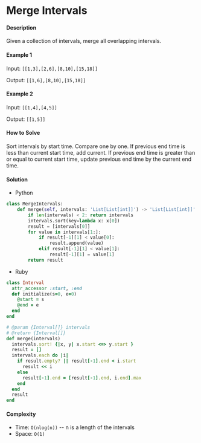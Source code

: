 # Merge Intervals

#### Description

Given a collection of intervals, merge all overlapping intervals.

#### Example 1
Input: `[[1,3],[2,6],[8,10],[15,18]]`

Output: `[[1,6],[8,10],[15,18]]`

#### Example 2
Input: `[[1,4],[4,5]]`

Output: `[[1,5]]`

#### How to Solve

Sort intervals by start time. Compare one by one. If previous end time is less than current start time, add current. If previous end time is greater than or equal to current start time, update previous end time by the current end time.

#### Solution
- Python

```python
class MergeIntervals:
    def merge(self, intervals: 'List[List[int]]') -> 'List[List[int]]':
        if len(intervals) < 2: return intervals
        intervals.sort(key=lambda x: x[0])
        result = [intervals[0]]
        for value in intervals[1:]:
            if result[-1][1] < value[0]:
                result.append(value)
            elif result[-1][1] < value[1]:
                result[-1][1] = value[1]
        return result
```

- Ruby

```ruby
class Interval
  attr_accessor :start, :end
  def initialize(s=0, e=0)
    @start = s
    @end = e
  end
end

# @param {Interval[]} intervals
# @return {Interval[]}
def merge(intervals)
  intervals.sort! {|x, y| x.start <=> y.start }
  result = []
  intervals.each do |i|
    if result.empty? || result[-1].end < i.start
      result << i
    else
      result[-1].end = [result[-1].end, i.end].max
    end
  end
  result
end
```

#### Complexity
- Time: `O(nlog(n))` -- n is a length of the intervals
- Space: `O(1)`

